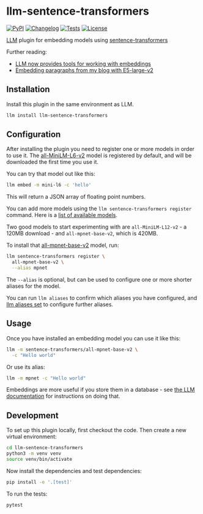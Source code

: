 # llm-sentence-transformers

[![PyPI](https://img.shields.io/pypi/v/llm-sentence-transformers.svg)](https://pypi.org/project/llm-sentence-transformers/)
[![Changelog](https://img.shields.io/github/v/release/simonw/llm-sentence-transformers?include_prereleases&label=changelog)](https://github.com/simonw/llm-sentence-transformers/releases)
[![Tests](https://github.com/simonw/llm-sentence-transformers/workflows/Test/badge.svg)](https://github.com/simonw/llm-sentence-transformers/actions?query=workflow%3ATest)
[![License](https://img.shields.io/badge/license-Apache%202.0-blue.svg)](https://github.com/simonw/llm-sentence-transformers/blob/main/LICENSE)

[LLM](https://llm.datasette.io/) plugin for embedding models using [sentence-transformers](https://www.sbert.net/)

Further reading:
- [LLM now provides tools for working with embeddings](https://simonwillison.net/2023/Sep/4/llm-embeddings/)
- [Embedding paragraphs from my blog with E5-large-v2](https://til.simonwillison.net/llms/embed-paragraphs)

## Installation

Install this plugin in the same environment as LLM.
```bash
llm install llm-sentence-transformers
```
## Configuration

After installing the plugin you need to register one or more models in order to use it. The [all-MiniLM-L6-v2](https://huggingface.co/sentence-transformers/all-MiniLM-L6-v2) model is registered by default, and will be downloaded the first time you use it.

You can try that model out like this:

```bash
llm embed -m mini-l6 -c 'hello'
```
This will return a JSON array of floating point numbers.

You can add more models using the `llm sentence-transformers register` command. Here is a [list of available models](https://www.sbert.net/docs/pretrained_models.html).

Two good models to start experimenting with are `all-MiniLM-L12-v2` - a 120MB download - and `all-mpnet-base-v2`, which is 420MB.

To install that [all-mpnet-base-v2](https://huggingface.co/sentence-transformers/all-mpnet-base-v2) model, run:

```bash
llm sentence-transformers register \
  all-mpnet-base-v2 \
  --alias mpnet
```
The `--alias` is optional, but can be used to configure one or more shorter aliases for the model.

You can run `llm aliases` to confirm which aliases you have configured, and [llm aliases set](https://llm.datasette.io/en/stable/aliases.html) to configure further aliases.

## Usage

Once you have installed an embedding model you can use it like this:

```bash
llm -m sentence-transformers/all-mpnet-base-v2 \
  -c "Hello world"
```
Or use its alias:
```bash
llm -m mpnet -c "Hello world"
```
Embeddings are more useful if you store them in a database - see [the LLM documentation](https://llm.datasette.io/en/stable/embeddings/cli.html#storing-embeddings-in-sqlite) for instructions on doing that.

## Development

To set up this plugin locally, first checkout the code. Then create a new virtual environment:
```bash
cd llm-sentence-transformers
python3 -m venv venv
source venv/bin/activate
```
Now install the dependencies and test dependencies:
```bash
pip install -e '.[test]'
```
To run the tests:
```bash
pytest
```
